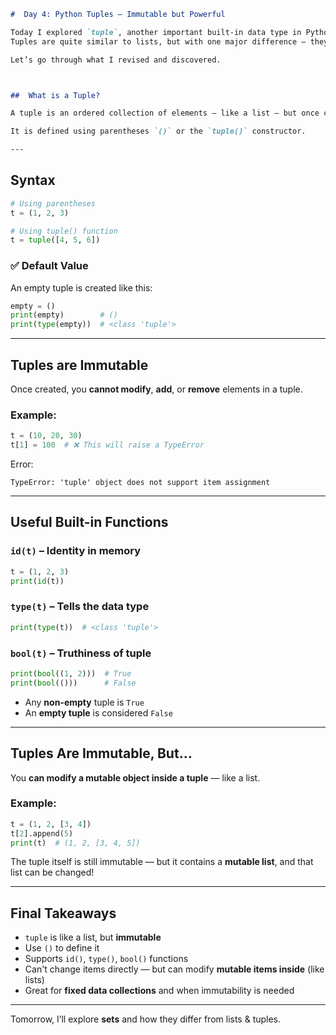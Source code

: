```markdown
#  Day 4: Python Tuples — Immutable but Powerful

Today I explored `tuple`, another important built-in data type in Python.  
Tuples are quite similar to lists, but with one major difference — they’re immutable.

Let’s go through what I revised and discovered.



##  What is a Tuple?

A tuple is an ordered collection of elements — like a list — but once created, its elements cannot be changed.

It is defined using parentheses `()` or the `tuple()` constructor.

---
```
## Syntax

```python
# Using parentheses
t = (1, 2, 3)

# Using tuple() function
t = tuple([4, 5, 6])
```

### ✅ Default Value

An empty tuple is created like this:

```python
empty = ()
print(empty)        # ()
print(type(empty))  # <class 'tuple'>
```

---

## Tuples are Immutable

Once created, you **cannot modify**, **add**, or **remove** elements in a tuple.

###  Example:

```python
t = (10, 20, 30)
t[1] = 100  # ❌ This will raise a TypeError
```

 Error:
```
TypeError: 'tuple' object does not support item assignment
```

---

##  Useful Built-in Functions

###  `id(t)` – Identity in memory
```python
t = (1, 2, 3)
print(id(t))
```

###  `type(t)` – Tells the data type
```python
print(type(t))  # <class 'tuple'>
```

###  `bool(t)` – Truthiness of tuple
```python
print(bool((1, 2)))  # True
print(bool(()))      # False
```

- Any **non-empty** tuple is `True`
- An **empty tuple** is considered `False`

---

##  Tuples Are Immutable, But…

You **can modify a mutable object inside a tuple** — like a list.

###  Example:

```python
t = (1, 2, [3, 4])
t[2].append(5)
print(t)  # (1, 2, [3, 4, 5])
```

 The tuple itself is still immutable — but it contains a **mutable list**, and that list can be changed!

---

##  Final Takeaways

- `tuple` is like a list, but **immutable**
- Use `()` to define it
- Supports `id()`, `type()`, `bool()` functions
- Can't change items directly — but can modify **mutable items inside** (like lists)
- Great for **fixed data collections** and when immutability is needed

---

Tomorrow, I’ll explore **sets** and how they differ from lists & tuples. 

